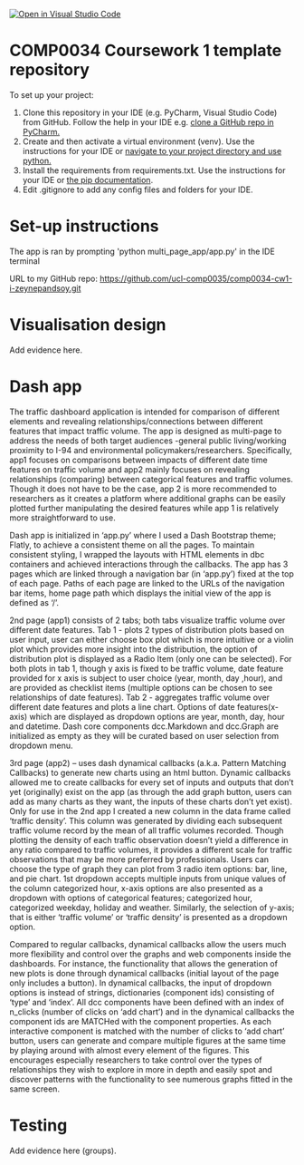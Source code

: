 [![Open in Visual Studio Code](https://classroom.github.com/assets/open-in-vscode-c66648af7eb3fe8bc4f294546bfd86ef473780cde1dea487d3c4ff354943c9ae.svg)](https://classroom.github.com/online_ide?assignment_repo_id=9743602&assignment_repo_type=AssignmentRepo)
# COMP0034 Coursework 1 template repository

To set up your project:

1. Clone this repository in your IDE (e.g. PyCharm, Visual Studio Code) from GitHub. Follow the help in your IDE
   e.g. [clone a GitHub repo in PyCharm.](https://www.jetbrains.com/help/pycharm/manage-projects-hosted-on-github.html#clone-from-GitHub)
2. Create and then activate a virtual environment (venv). Use the instructions for your IDE
   or [navigate to your project directory and use python.](https://packaging.python.org/guides/installing-using-pip-and-virtual-environments/)
3. Install the requirements from requirements.txt. Use the instructions for your IDE
   or [the pip documentation](https://pip.pypa.io/en/latest/user_guide/#requirements-files).
4. Edit .gitignore to add any config files and folders for your IDE. 


# Set-up instructions

The app is ran by prompting 'python multi_page_app/app.py' in the IDE terminal

URL to my GitHub repo: https://github.com/ucl-comp0035/comp0034-cw1-i-zeynepandsoy.git

# Visualisation design

Add evidence here.



# Dash app

The traffic dashboard application is intended for comparison of different elements and revealing relationships/connections between different features that impact traffic volume. The app is designed as multi-page to address the needs of both target audiences -general public living/working proximity to I-94 and environmental policymakers/researchers. Specifically, app1 focuses on comparisons between impacts of different date time features on traffic volume and app2 mainly focuses on revealing relationships (comparing) between categorical features and traffic volumes. Though it does not have to be the case, app 2 is more recommended to researchers as it creates a platform where additional graphs can be easily plotted further manipulating the desired features while app 1 is relatively more straightforward to use.

Dash app is initialized in ‘app.py’ where I used a Dash Bootstrap theme; Flatly, to achieve a consistent theme on all the pages. To maintain consistent styling, I wrapped the layouts with HTML elements in dbc containers and achieved interactions through the callbacks. The app has 3 pages which are linked through a navigation bar (in ‘app.py’) fixed at the top of each page. Paths of each page are linked to the URLs of the navigation bar items, home page path which displays the initial view of the app is defined as ‘/’.


2nd page (app1) consists of 2 tabs; both tabs visualize traffic volume over different date features. Tab 1 - plots 2 types of distribution plots based on user input, user can either choose box plot which is more intuitive or a violin plot which provides more insight into the distribution, the option of distribution plot is displayed as a Radio Item (only one can be selected). For both plots in tab 1, though y axis is fixed to be traffic volume, date feature provided for x axis is subject to user choice (year, month, day ,hour), and are provided as checklist items (multiple options can be chosen to see relationships of date features). Tab 2 - aggregates traffic volume over different date features and plots a line chart. Options of date features(x-axis) which are displayed as dropdown options are year, month, day, hour and datetime. Dash core components dcc.Markdown and dcc.Graph are initialized as empty as they will be curated based on user selection from dropdown menu.


3rd page (app2) – uses dash dynamical callbacks (a.k.a. Pattern Matching Callbacks) to generate new charts using an html button. Dynamic callbacks allowed me to create callbacks for every set of inputs and outputs that don’t yet (originally) exist on the app (as through the add graph button, users can add as many charts as they want, the inputs of these charts don’t yet exist). Only for use in the 2nd app I created a new column in the data frame called ‘traffic density’. This column was generated by dividing each subsequent traffic volume record by the mean of all traffic volumes recorded. Though plotting the density of each traffic observation doesn’t yield a difference in any ratio compared to traffic volumes, it provides a different scale for traffic observations that may be more preferred by professionals. Users can choose the type of graph they can plot from 3 radio item options: bar, line, and pie chart. 1st dropdown accepts multiple inputs from unique values of the column categorized hour, x-axis options are also presented as a dropdown with options of categorical features; categorized hour, categorized weekday, holiday and weather. Similarly, the selection of y-axis; that is either ‘traffic volume’ or ‘traffic density’ is presented as a dropdown option. 

Compared to regular callbacks, dynamical callbacks allow the users much more flexibility and control over the graphs and web components inside the dashboards. For instance, the functionality that allows the generation of new plots is done through dynamical callbacks (initial layout of the page only includes a button). In dynamical callbacks, the input of dropdown options is instead of strings, dictionaries (component ids) consisting of ‘type’ and ‘index’. All dcc components have been defined with an index of n_clicks (number of clicks on ‘add chart’) and in the dynamical callbacks the component ids are MATCHed with the component properties. As each interactive component is matched with the number of clicks to ‘add chart’ button, users can generate and compare multiple figures at the same time by playing around with almost every element of the figures. This encourages especially researchers to take control over the types of relationships they wish to explore in more in depth and easily spot and discover patterns with the functionality to see numerous graphs fitted in the same screen.






# Testing

Add evidence here (groups).
